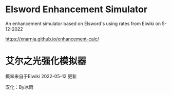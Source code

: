 # Elsword Enhancement Simulator
An enhancement simulator based on Elsword's using rates from Elwiki on 5-12-2022

https://xnarnia.github.io/enhancement-calc/

# 艾尔之光强化模拟器

概率来自于Elwiki 2022-05-12 更新

汉化：By冰雨
